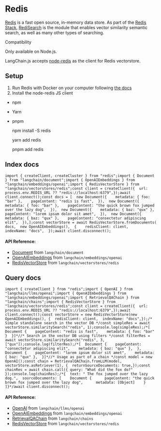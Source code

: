 Redis
=====

[Redis](https://redis.io/) is a fast open source, in-memory data store. As part of the [Redis Stack](https://redis.io/docs/stack/get-started/), [RediSearch](https://redis.io/docs/stack/search/) is the module that enables vector similarity semantic search, as well as many other types of searching.

Compatibility

Only available on Node.js.

LangChain.js accepts [node-redis](https://github.com/redis/node-redis) as the client for Redis vectorstore.

Setup[](#setup "Direct link to Setup")
---------------------------------------

1.  Run Redis with Docker on your computer following [the docs](https://redis.io/docs/stack/get-started/install/docker/#redisredis-stack)
2.  Install the node-redis JS client

*   npm
*   Yarn
*   pnpm

    npm install -S redis

    yarn add redis

    pnpm add redis

Index docs[](#index-docs "Direct link to Index docs")
------------------------------------------------------

    import { createClient, createCluster } from "redis";import { Document } from "langchain/document";import { OpenAIEmbeddings } from "langchain/embeddings/openai";import { RedisVectorStore } from "langchain/vectorstores/redis";const client = createClient({  url: process.env.REDIS_URL ?? "redis://localhost:6379",});await client.connect();const docs = [  new Document({    metadata: { foo: "bar" },    pageContent: "redis is fast",  }),  new Document({    metadata: { foo: "bar" },    pageContent: "the quick brown fox jumped over the lazy dog",  }),  new Document({    metadata: { baz: "qux" },    pageContent: "lorem ipsum dolor sit amet",  }),  new Document({    metadata: { baz: "qux" },    pageContent: "consectetur adipiscing elit",  }),];const vectorStore = await RedisVectorStore.fromDocuments(  docs,  new OpenAIEmbeddings(),  {    redisClient: client,    indexName: "docs",  });await client.disconnect();

#### API Reference:

*   [Document](/docs/api/document/classes/Document) from `langchain/document`
*   [OpenAIEmbeddings](/docs/api/embeddings_openai/classes/OpenAIEmbeddings) from `langchain/embeddings/openai`
*   [RedisVectorStore](/docs/api/vectorstores_redis/classes/RedisVectorStore) from `langchain/vectorstores/redis`

Query docs[](#query-docs "Direct link to Query docs")
------------------------------------------------------

    import { createClient } from "redis";import { OpenAI } from "langchain/llms/openai";import { OpenAIEmbeddings } from "langchain/embeddings/openai";import { RetrievalQAChain } from "langchain/chains";import { RedisVectorStore } from "langchain/vectorstores/redis";const client = createClient({  url: process.env.REDIS_URL ?? "redis://localhost:6379",});await client.connect();const vectorStore = new RedisVectorStore(new OpenAIEmbeddings(), {  redisClient: client,  indexName: "docs",});/* Simple standalone search in the vector DB */const simpleRes = await vectorStore.similaritySearch("redis", 1);console.log(simpleRes);/*[  Document {    pageContent: "redis is fast",    metadata: { foo: "bar" }  }]*//* Search in the vector DB using filters */const filterRes = await vectorStore.similaritySearch("redis", 3, ["qux"]);console.log(filterRes);/*[  Document {    pageContent: "consectetur adipiscing elit",    metadata: { baz: "qux" },  },  Document {    pageContent: "lorem ipsum dolor sit amet",    metadata: { baz: "qux" },  }]*//* Usage as part of a chain */const model = new OpenAI();const chain = RetrievalQAChain.fromLLM(model, vectorStore.asRetriever(1), {  returnSourceDocuments: true,});const chainRes = await chain.call({ query: "What did the fox do?" });console.log(chainRes);/*{  text: " The fox jumped over the lazy dog.",  sourceDocuments: [    Document {      pageContent: "the quick brown fox jumped over the lazy dog",      metadata: [Object]    }  ]}*/await client.disconnect();

#### API Reference:

*   [OpenAI](/docs/api/llms_openai/classes/OpenAI) from `langchain/llms/openai`
*   [OpenAIEmbeddings](/docs/api/embeddings_openai/classes/OpenAIEmbeddings) from `langchain/embeddings/openai`
*   [RetrievalQAChain](/docs/api/chains/classes/RetrievalQAChain) from `langchain/chains`
*   [RedisVectorStore](/docs/api/vectorstores_redis/classes/RedisVectorStore) from `langchain/vectorstores/redis`